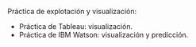 Práctica de explotación y visualización:
- Práctica de Tableau: visualización.
- Práctica de IBM Watson: visualización y predicción.
